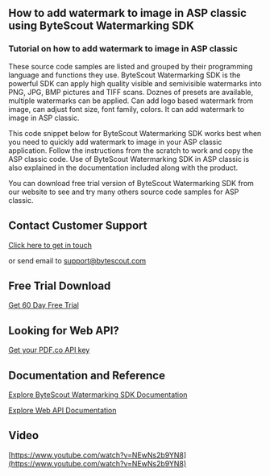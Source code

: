 ## How to add watermark to image in ASP classic using ByteScout Watermarking SDK

### Tutorial on how to add watermark to image in ASP classic

These source code samples are listed and grouped by their programming language and functions they use. ByteScout Watermarking SDK is the powerful SDK can apply high quality visible and semivisible watermarks into PNG, JPG, BMP pictures and TIFF scans. Doznes of presets are available, multiple watermarks can be applied. Can add logo based watermark from image, can adjust font size, font family, colors. It can add watermark to image in ASP classic.

This code snippet below for ByteScout Watermarking SDK works best when you need to quickly add watermark to image in your ASP classic application. Follow the instructions from the scratch to work and copy the ASP classic code. Use of ByteScout Watermarking SDK in ASP classic is also explained in the documentation included along with the product.

You can download free trial version of ByteScout Watermarking SDK from our website to see and try many others source code samples for ASP classic.

## Contact Customer Support

[Click here to get in touch](https://bytescout.zendesk.com/hc/en-us/requests/new?subject=ByteScout%20Watermarking%20SDK%20Question)

or send email to [support@bytescout.com](mailto:support@bytescout.com?subject=ByteScout%20Watermarking%20SDK%20Question) 

## Free Trial Download

[Get 60 Day Free Trial](https://bytescout.com/download/web-installer?utm_source=github-readme)

## Looking for Web API? 

[Get your PDF.co API key](https://pdf.co/documentation/api?utm_source=github-readme)

## Documentation and Reference

[Explore ByteScout Watermarking SDK Documentation](https://bytescout.com/documentation/index.html?utm_source=github-readme)

[Explore Web API Documentation](https://pdf.co/documentation/api?utm_source=github-readme)

## Video

[https://www.youtube.com/watch?v=NEwNs2b9YN8](https://www.youtube.com/watch?v=NEwNs2b9YN8)